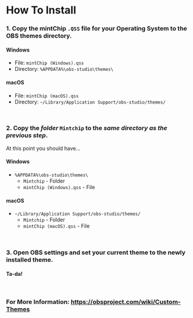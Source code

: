 # How To Install

### 1. Copy the mintChip `.QSS` file for your Operating System to the OBS themes directory.

#### Windows
- File: `mintChip (Windows).qss`
- Directory: `%APPDATA%\obs-studio\themes\`

#### macOS
- File: `mintChip (macOS).qss`
- Directory: `~/Library/Application Support/obs-studio/themes/`
<br/>

### 2. Copy the _folder_ `Mintchip` to the *same directory as the previous step*.
At this point you should have...

#### Windows
- `%APPDATA%\obs-studio\themes\`
  - `Mintchip` - Folder
  - `mintChip (Windows).qss` - File

#### macOS
- `~/Library/Application Support/obs-studio/themes/`
  - `Mintchip` - Folder
  - `mintChip (macOS).qss` - File
<br/>

### 3. Open OBS settings and set your current theme to the newly installed theme.
#### Ta-da!
<br/>

### For More Information: https://obsproject.com/wiki/Custom-Themes
